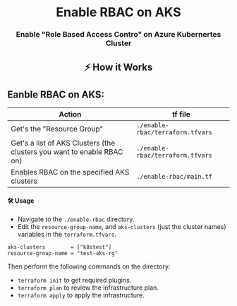 <h1 align="center">
  Enable RBAC on AKS
</h1>
<h3 align="center">Enable "Role Based Access Contro" on Azure Kubernertes Cluster</h3>

## <p align="center">⚡️ How it Works</p>

<p>
<h2>Eanble RBAC on AKS:</h2>

|                                Action                                   |            tf file              |
|-------------------------------------------------------------------------|---------------------------------|
| Get's the "Resource Group"                                              |`./enable-rbac/terraform.tfvars` |
| Get's a list of AKS Clusters (the clusters you want to enable RBAC on)  |`./enable-rbac/terraform.tfvars` |
| Enables RBAC on the specified AKS clusters                              |`./enable-rbac/main.tf`          |                                                                                                     |`./vm-backup-vm-scope/terraform.tfvars` |


#### 🛠 Usage
- Navigate to the `./enable-rbac` directory. 
- Edit the `resource-group-name`, and `aks-clusters` (just the cluster names) variables in the `terraform.tfvars`.
```hcl
aks-clusters        = ["k8stest"]
resource-group-name = "test-aks-rg"
```
Then perform the following commands on the directory:
- `terraform init` to get required plugins.
- `terraform plan` to review the infrastructure plan.
- `terraform apply` to apply the infrastructure.
<br/>